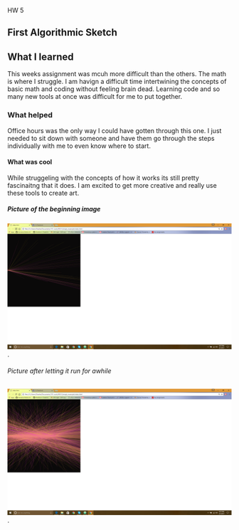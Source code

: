 HW 5

First Algorithmic Sketch
-----

## What I learned

This weeks assignment was mcuh more difficult than the others. The math is where I struggle.
I am havign a difficult time intertwining the concepts of basic math and coding without feeling brain dead.
Learning code and so many new tools at once was difficult for me to put together.

### What helped

Office hours was the only way I could have gotten through this one. I just needed to sit down with someone and have them go through the steps individually with me to even know where to start.

#### What was cool

While struggeling with the concepts of how it works its still pretty fascinaitng that it does. I am excited to get more creative and really use these tools to create art.

##### Picture of the beginning image
![Image of my editor](HW-5/empty-example/Screenshot28.png).


###### Picture after letting it run for awhile
![Image of my editor](HW-5/empty-example/Screenshot27.png).
